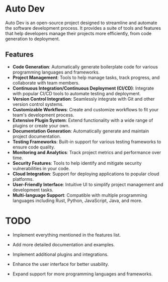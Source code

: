 # Auto Dev

Auto Dev is an open-source project designed to streamline and automate the software development process. It provides a suite of tools and features that help developers manage their projects more efficiently, from code generation to deployment.

## Features

- **Code Generation**: Automatically generate boilerplate code for various programming languages and frameworks.
- **Project Management**: Tools to help manage tasks, track progress, and collaborate with team members.
- **Continuous Integration/Continuous Deployment (CI/CD)**: Integrate with popular CI/CD tools to automate testing and deployment.
- **Version Control Integration**: Seamlessly integrate with Git and other version control systems.
- **Customizable Workflows**: Create and customize workflows to fit your team's development process.
- **Extensive Plugin System**: Extend functionality with a wide range of plugins or create your own.
- **Documentation Generation**: Automatically generate and maintain project documentation.
- **Testing Frameworks**: Built-in support for various testing frameworks to ensure code quality.
- **Monitoring and Analytics**: Track project metrics and performance over time.
- **Security Features**: Tools to help identify and mitigate security vulnerabilities in your code.
- **Cloud Integration**: Support for deploying applications to popular cloud platforms.
- **User-Friendly Interface**: Intuitive UI to simplify project management and development tasks.
- **Multi-language Support**: Compatible with multiple programming languages including Rust, Python, JavaScript, Java, and more.

# TODO

- Implement everything mentioned in the features list.

- Add more detailed documentation and examples.
- Implement additional plugins and integrations.
- Enhance the user interface for better usability.
- Expand support for more programming languages and frameworks.
